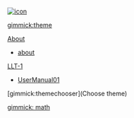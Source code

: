 <!--
  -- Name of your wiki
  -- Do NOT remove the leading `#` character.
  -->

#
[![icon](https://cloud.githubusercontent.com/assets/12775748/26043139/181f6cd2-3976-11e7-9e0c-47308a80b85f.png)](http://ohbrightcare.com)

<!--
  -- Default theme
  -- (Read: http://dynalon.github.io/mdwiki/#!customizing.md#Theme_chooser)
  -->
[gimmick:theme](flatly)


<!--
  -- Navigation
  -- (Read: http://dynalon.github.io/mdwiki/#!quickstart.md#Adding_a_navigation)
  -->


<!-- A more complex navigation example: ---------------------------------------- -->

[About]()

  * [about](about/about.md)

[LLT-1]()

  * [UserManual01](LLT-1/LLT-1_UserManual01.md)




<!--
  -- Let the user choose a theme
  -- (Read: http://dynalon.github.io/mdwiki/#!quickstart.md#Adding_a_navigation)
-->
[gimmick:themechooser](Choose theme)



<!-- ---------------------------------------------------------------------------- -->

<!--
  -- Change the Language
  -- Could be useful when there's more than one language wiki.
-->
<!--
[Change the Language]()

  * [English (United States)](/en_US/)
  * [English (United Kingdom)](/en_GB/)
  * [Italian](/it/)
-->

<!--[gimmick:Disqus](dymaxionkim)-->
[gimmick: math]()
